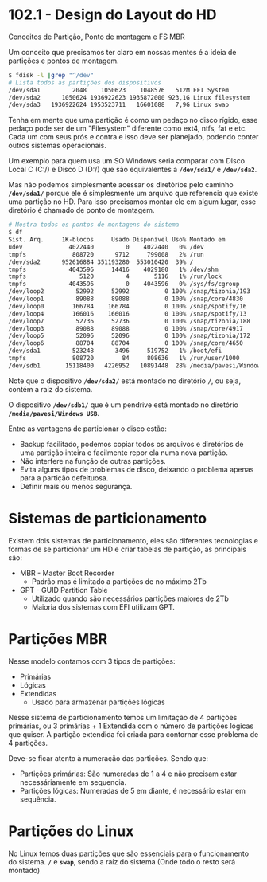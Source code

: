 # 102.1 - Design do Layout do HD

Conceitos de Partição, Ponto de montagem e FS MBR



Um conceito que precisamos ter claro em nossas mentes é a ideia de partições e pontos de montagem.

```bash
$ fdisk -l |grep "^/dev"
# Lista todos as partições dos dispositivos
/dev/sda1         2048    1050623    1048576   512M EFI System
/dev/sda2      1050624 1936922623 1935872000 923,1G Linux filesystem
/dev/sda3   1936922624 1953523711   16601088   7,9G Linux swap

```

Tenha em mente que uma partição é como um pedaço no disco rígido, esse pedaço pode ser de um "Filesystem" diferente como ext4, ntfs, fat e etc. Cada um com seus prós e contra e isso deve ser planejado, podendo conter outros sistemas operacionais. 

Um exemplo para quem usa um SO Windows seria comparar com DIsco Local C (C:/) e Disco D (D:/) que são equivalentes a **`/dev/sda1/`** e **`/dev/sda2`**.

Mas não podemos simplesmente acessar os diretórios pelo caminho **`/dev/sda1/`** porque ele é simplesmente um arquivo que referencia que existe uma partição no HD. Para isso precisamos montar ele em algum lugar, esse diretório é chamado de ponto de montagem.



```bash
# Mostra todos os pontos de montagens do sistema
$ df
Sist. Arq.     1K-blocos     Usado Disponível Uso% Montado em
udev             4022440         0    4022440   0% /dev
tmpfs             808720      9712     799008   2% /run
/dev/sda2      952616884 351193280  553010420  39% /
tmpfs            4043596     14416    4029180   1% /dev/shm
tmpfs               5120         4       5116   1% /run/lock
tmpfs            4043596         0    4043596   0% /sys/fs/cgroup
/dev/loop2         52992     52992          0 100% /snap/tizonia/193
/dev/loop1         89088     89088          0 100% /snap/core/4830
/dev/loop0        166784    166784          0 100% /snap/spotify/16
/dev/loop4        166016    166016          0 100% /snap/spotify/13
/dev/loop7         52736     52736          0 100% /snap/tizonia/188
/dev/loop3         89088     89088          0 100% /snap/core/4917
/dev/loop5         52096     52096          0 100% /snap/tizonia/172
/dev/loop6         88704     88704          0 100% /snap/core/4650
/dev/sda1         523248      3496     519752   1% /boot/efi
tmpfs             808720        84     808636   1% /run/user/1000
/dev/sdb1       15118400   4226952   10891448  28% /media/pavesi/Windows USB
```

Note que o dispositivo **`/dev/sda2/`** está montado no diretório **`/`**, ou seja, contém a raiz do sistema.

O dispositivo **`/dev/sdb1/`** que é um pendrive está montado no diretório **`/media/pavesi/Windows USB`**.

 

Entre as vantagens de particionar o disco estão:

- Backup facilitado, podemos copiar todos os arquivos e diretórios de uma partição inteira e facilmente repor ela numa nova partição.
- Não interfere na função de outras partições.
- Evita alguns tipos de problemas de disco, deixando o problema apenas para a partição defeituosa.
- Definir mais ou menos segurança.



# Sistemas de particionamento

Existem dois sistemas de particionamento, eles são diferentes tecnologias e formas de se particionar um HD e criar tabelas de partição, as principais são:

- MBR - Master Boot Recorder
  - Padrão mas é limitado a partições de no máximo 2Tb
- GPT - GUID Partition Table
  - Utilizado quando são necessários partições maiores de 2Tb
  - Maioria dos sistemas com EFI utilizam GPT. 



# Partições MBR

Nesse modelo contamos com 3 tipos de partições:



- Primárias
- Lógicas
- Extendidas
  - Usado para armazenar partições lógicas



Nesse sistema de particionamento temos um limitação de 4 partições primárias, ou 3 primárias + 1 Extendida com o número de partições lógicas que quiser. A partição extendida foi criada para contornar esse problema de 4 partições.



Deve-se ficar atento à numeração das partições. Sendo que:



- Partições primárias: São numeradas de 1 a 4 e não precisam estar necessáriamente em sequencia.
- Partições lógicas: Numeradas de 5 em diante, é necessário estar em sequência.



# Partições do Linux



No Linux temos duas partições que são essenciais para o funcionamento do sistema. **`/`** e **`swap`**, sendo a raíz do sistema (Onde todo o resto será montado) 